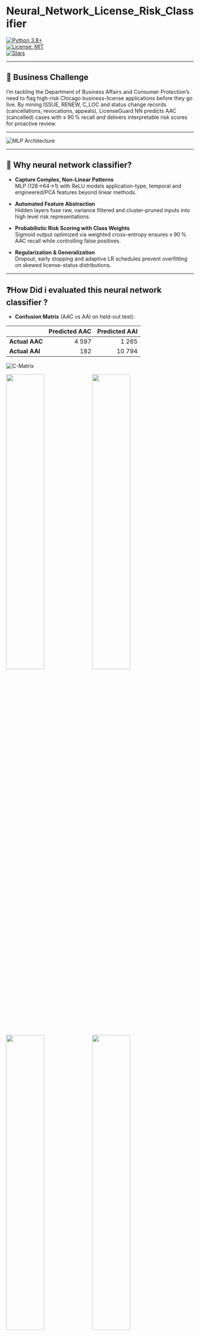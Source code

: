 # Neural_Network_License_Risk_Classifier

[![Python 3.8+](https://img.shields.io/badge/python-3.8%2B-blue.svg)](https://www.python.org/)  
[![License: MIT](https://img.shields.io/badge/License-MIT-green.svg)](LICENSE)  
[![Stars](https://img.shields.io/github/stars/your_username/clustering_project.svg)](https://github.com/your_username/clustering_project/stargazers)

---

## 🎯 Business Challenge

I’m tackling the Department of Business Affairs and Consumer Protection’s need to flag high-risk Chicago business-license applications before they go live. By mining ISSUE, RENEW, C_LOC and status change records (cancellations, revocations, appeals), LicenseGuard NN predicts AAC (cancelled) cases with ≥ 90 % recall and delivers interpretable risk scores for proactive review.



---
![MLP Architecture](./MLP_neural.jpg)

---



## 🧩 Why neural network classifier?


- **Capture Complex, Non-Linear Patterns**  
   MLP (128→64→1) with ReLU models application-type, temporal and engineered/PCA features beyond linear methods.

- **Automated Feature Abstraction**  
  Hidden layers fuse raw, variance filtered and cluster-pruned inputs into high level risk representations.

- **Probabilistic Risk Scoring with Class Weights**  
  Sigmoid output optimized via weighted cross-entropy ensures ≥ 90 % AAC recall while controlling false positives.

- **Regularization & Generalization**  
  Dropout, early stopping and adaptive LR schedules prevent overfitting on skewed license-status distributions.

---
## ❓How Did i evaluated this neural network classifier ?

- **Confusion Matrix** (AAC vs AAI on held-out test): 

|               | Predicted AAC | Predicted AAI |
|---------------|--------------:|--------------:|
| **Actual AAC** |          4 597 |          1 265 |
| **Actual AAI** |            182 |         10 794 |

![C-Matrix](plots/conf.png)

<p float="left">
  <img src="plots/RoC.png" width="45%" />
  <img src="plots/P_R.png" width="45%" />
</p>

<p float="left">
  <img src="plots/eval.png" width="45%" />
  <img src="plots/HP_Tuning.png" width="45%" />
</p>



- **Classification Report**:  
   - **AAC** (cancelled): Precision = 0.958, Recall = 0.784, F1 = 0.862 (n=5 862)  
   - **AAI** (active):   Precision = 0.893, Recall = 0.983, F1 = 0.936 (n=10 976)  
   - **Overall Accuracy** = 0.911  

- **ROC Curve & AUC**:  
   - AUC = 0.9575 (computed via `roc_auc_score`)

- **Precision–Recall & Average Precision**:  
   - AP = 0.956 (baseline prevalence ≈ 0.65)

- **Log Loss**:  
   - Log Loss = 0.2050 (vs. null model ≈ 0.65)

- **Learning Curves**:  
   - Training vs. validation loss converged by ~20 epochs with a gap < 0.02, indicating minimal overfitting

- **Artifacts Saved**:  
   - Confusion matrix, ROC, PR curves, and learning-curve plots in `figures/conf.png`


---

## 🚀 Project Pipeline

1. **Business Understanding**  
   Define license risk objectives, stakeholder needs, and success metrics (Accuracy ≥ 95 %, Recall_AAC ≥ 90 %, Precision_AAC ≥ 50 %, AUC ≥ 0.90).

2. **Data Wrangling**  
   Ingest raw Chicago business license data, schema validation, unify ISSUE, RENEW, C_LOC, C_CAPA, C_EXPA records.

3. **Exploratory Data Analysis**  
   Univariate/multivariate distributions, missingness maps, temporal trend analysis of status change events.

4. **Preprocessing**  
   Outlier capping, missing value imputation, date encoding (cyclic sin/cos), binary mapping of categorical flags.

5. **Feature Engineering**  
   Ordinal/frequency encoding, derive time-since-last-renewal, create seasonality indicators from issue/expiry dates.

6. **Feature Selection**  
   VarianceThreshold, correlation clustering (dist=1–|corr|), pruning of collinear blocks, PCA (95 % variance) for residual redundancy.

7. **Model Architecture Design**  
   MLP with two hidden layers (128, 64), ReLU activations, dropout, output sigmoid for binary AAC classification (or softmax for multiclass).

8. **Model Training**  
   Stratified train/val split, Adam optimizer with learning-rate schedules, class weights to rebalance AAC vs. non-AAC.

9. **Model Evaluation**  
   Compute Accuracy, Recall, Precision, ROC AUC on hold-out set, analyze confusion matrix and calibration curves.

10. **Hyperparameter Tuning**  
    Grid/random search over layer sizes, dropout rates, learning rates, batch sizes; select best via cross-validated AUC.


---

## 🔧 Installation & Quick Start


**1. Clone repo**
```bash
git clone https://github.com/SindhePandurangBITS/Neural_Network_MLP.git
cd Neural_Network_MLP
```
**2. Create & activate venv**
```bash
python3 -m venv venv
source venv/bin/activate
```

**3. Install dependencies**
```bash
pip install -r requirements.txt
```
**4. Run full pipeline**
```bash
# 1. Load & clean raw data
python src/data_loader.py \
  --input data_raw/licenses.csv \
  --output data_processed/clean.csv

# 2. Preprocess & engineer features
python src/preprocessing.py \
  --input data_processed/clean.csv \
  --output data_processed/preprocessed.csv

python src/feature_engineering.py \
  --input data_processed/preprocessed.csv \
  --output data_processed/features.csv

python src/feature_selection.py \
  --input data_processed/features.csv \
  --output data_processed/selected_features.csv

# 3. Train, tune & evaluate model
python src/training.py \
  --config src/config.py

python src/hpo.py \
  --config src/config.py

python src/evaluation.py \
  --model-dir models/ \
  --data data_processed/selected_features.csv

```
---

## 📖 Documentation & Notebooks
Detailed analyses live in notebooks:
- **notebooks\01_Data_EDA_Feature_Engineering.ipynb (Stages 1–6)**

  * **Business Understanding & Data Wrangling**: project goals, stakeholder mapping, ingest raw license records (ISSUE, RENEW, C\_LOC, etc.) and validate schema.
  * **Exploratory Data Analysis**: distribution plots, missing-value heatmaps, time-series of status changes.
  * **Preprocessing**: outlier capping (IQR), log-transforms, cyclic date encoding, missingness flags.
  * **Feature Engineering & Selection**: ordinal/frequency encoding, derive renewal-interval and seasonality features; variance-threshold filtering, correlation clustering, PCA (95 % variance).

- **notebooks\02_Neural_Network_Modelling.ipynb (Stages 7–10)**

  * **Model Architecture Design**: define MLP (128→64→1), activations, dropout layout.
  * **Training Pipeline**: train/validation splits, Adam optimizer with LR schedules, class-weighted cross-entropy for AAC recall.
  * **Evaluation**: accuracy, recall, precision, ROC AUC, confusion matrix, calibration curves.
  * **Hyperparameter Tuning**: grid/random search over layer sizes, dropout rates, learning rates, batch sizes; select best via cross-validated AUC.


---
⭐ Support
If this project helped you, please ⭐ star the repository and share!

---

## 📑 Key References
 - Srivastava, N., et al. (2014). Dropout: A Simple Way to Prevent Neural Networks from Overfitting. Journal of Machine Learning Research.

 - He, H. & Garcia, E. A. (2009). Learning from Imbalanced Data. IEEE Transactions on Knowledge and Data Engineering.
